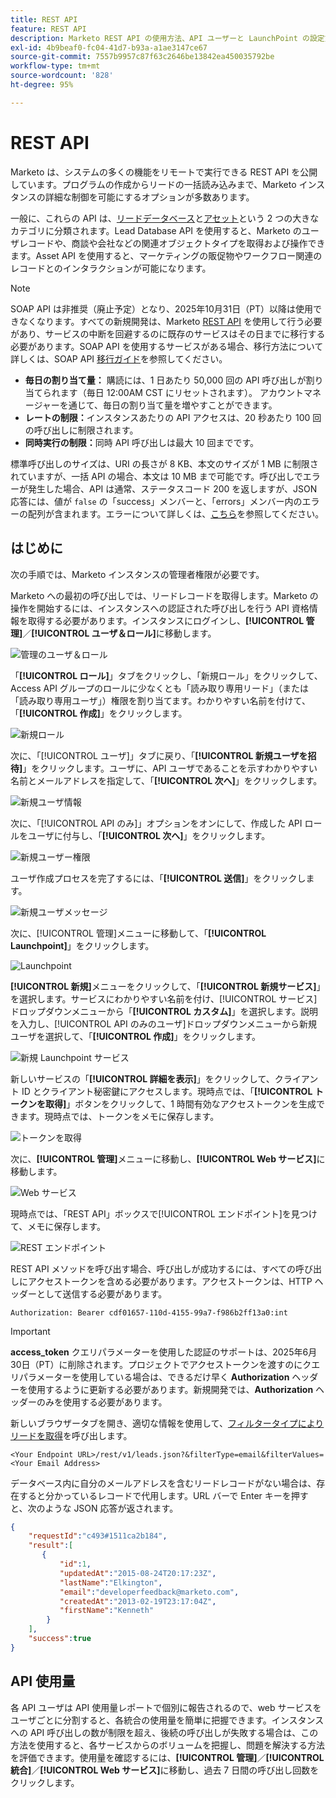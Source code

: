 ```yaml
---
title: REST API
feature: REST API
description: Marketo REST API の使用方法、API ユーザーと LaunchPoint の設定方法、割り当て量と制限の表示方法、Authorization ヘッダーによる認証方法およびリードの取得方法について説明します。
exl-id: 4b9beaf0-fc04-41d7-b93a-a1ae3147ce67
source-git-commit: 7557b9957c87f63c2646be13842ea450035792be
workflow-type: tm+mt
source-wordcount: '828'
ht-degree: 95%

---
```


# REST API

Marketo は、システムの多くの機能をリモートで実行できる REST API を公開しています。プログラムの作成からリードの一括読み込みまで、Marketo インスタンスの詳細な制御を可能にするオプションが多数あります。

一般に、これらの API は、[リードデータベース](https://developer.adobe.com/marketo-apis/api/mapi/)と[アセット](https://developer.adobe.com/marketo-apis/api/asset/)という 2 つの大きなカテゴリに分類されます。Lead Database API を使用すると、Marketo のユーザレコードや、商談や会社などの関連オブジェクトタイプを取得および操作できます。Asset API を使用すると、マーケティングの販促物やワークフロー関連のレコードとのインタラクションが可能になります。

>[!NOTE]
>SOAP API は非推奨（廃止予定）となり、2025年10月31日（PT）以降は使用できなくなります。すべての新規開発は、Marketo [REST API](./rest-api.md) を使用して行う必要があり、サービスの中断を回避するのに既存のサービスはその日までに移行する必要があります。SOAP API を使用するサービスがある場合、移行方法について詳しくは、SOAP API [移行ガイド](../soap-api/migration.md)を参照してください。
>

- **毎日の割り当て量：** 購読には、1 日あたり 50,000 回の API 呼び出しが割り当てられます（毎日 12:00AM CST にリセットされます）。 アカウントマネージャーを通じて、毎日の割り当て量を増やすことができます。
- **レートの制限：**&#x200B;インスタンスあたりの API アクセスは、20 秒あたり 100 回の呼び出しに制限されます。
- **同時実行の制限：**&#x200B;同時 API 呼び出しは最大 10 回までです。

標準呼び出しのサイズは、URI の長さが 8 KB、本文のサイズが 1 MB に制限されていますが、一括 API の場合、本文は 10 MB まで可能です。呼び出しでエラーが発生した場合、API は通常、ステータスコード 200 を返しますが、JSON 応答には、値が `false` の「success」メンバーと、「errors」メンバー内のエラーの配列が含まれます。エラーについて詳しくは、[こちら](error-codes.md)を参照してください。

## はじめに

次の手順では、Marketo インスタンスの管理者権限が必要です。

Marketo への最初の呼び出しでは、リードレコードを取得します。Marketo の操作を開始するには、インスタンスへの認証された呼び出しを行う API 資格情報を取得する必要があります。インスタンスにログインし、**[!UICONTROL 管理]**／**[!UICONTROL ユーザ＆ロール]**&#x200B;に移動します。

![管理のユーザ＆ロール](assets/admin-users-and-roles.png)

「**[!UICONTROL ロール]**」タブをクリックし、「新規ロール」をクリックして、Access API グループのロールに少なくとも「読み取り専用リード」（または「読み取り専用ユーザ」）権限を割り当てます。わかりやすい名前を付けて、「**[!UICONTROL 作成]**」をクリックします。

![新規ロール](assets/new-role.png)

次に、「[!UICONTROL ユーザ]」タブに戻り、「**[!UICONTROL 新規ユーザを招待]**」をクリックします。ユーザに、API ユーザであることを示すわかりやすい名前とメールアドレスを指定して、「**[!UICONTROL 次へ]**」をクリックします。

![新規ユーザ情報](assets/new-user-info.png)

次に、「[!UICONTROL API のみ]」オプションをオンにして、作成した API ロールをユーザに付与し、「**[!UICONTROL 次へ]**」をクリックします。

![新規ユーザー権限](assets/new-user-permissions.png)

ユーザ作成プロセスを完了するには、「**[!UICONTROL 送信]**」をクリックします。

![新規ユーザメッセージ](assets/new-user-message.png)

次に、[!UICONTROL 管理]メニューに移動して、「**[!UICONTROL Launchpoint]**」をクリックします。

![Launchpoint](assets/admin-launchpoint.png)

**[!UICONTROL 新規]**&#x200B;メニューをクリックして、「**[!UICONTROL 新規サービス]**」を選択します。サービスにわかりやすい名前を付け、[!UICONTROL サービス]ドロップダウンメニューから「**[!UICONTROL カスタム]**」を選択します。説明を入力し、[!UICONTROL API のみのユーザ]ドロップダウンメニューから新規ユーザを選択して、「**[!UICONTROL 作成]**」をクリックします。

![新規 Launchpoint サービス](assets/admin-launchpoint-new-service.png)

新しいサービスの「**[!UICONTROL 詳細を表示]**」をクリックして、クライアント ID とクライアント秘密鍵にアクセスします。現時点では、「**[!UICONTROL トークンを取得]**」ボタンをクリックして、1 時間有効なアクセストークンを生成できます。現時点では、トークンをメモに保存します。

![トークンを取得](assets/get-token.png)

次に、**[!UICONTROL 管理]**&#x200B;メニューに移動し、**[!UICONTROL Web サービス]**&#x200B;に移動します。

![Web サービス](assets/admin-web-services.png)

現時点では、「REST API」ボックスで[!UICONTROL エンドポイント]を見つけて、メモに保存します。

![REST エンドポイント](assets/admin-web-services-rest-endpoint-1.png)

REST API メソッドを呼び出す場合、呼び出しが成功するには、すべての呼び出しにアクセストークンを含める必要があります。アクセストークンは、HTTP ヘッダーとして送信する必要があります。

```
Authorization: Bearer cdf01657-110d-4155-99a7-f986b2ff13a0:int
```

>[!IMPORTANT]
>
>**access_token** クエリパラメーターを使用した認証のサポートは、2025年6月30日（PT）に削除されます。プロジェクトでアクセストークンを渡すのにクエリパラメーターを使用している場合は、できるだけ早く **Authorization** ヘッダーを使用するように更新する必要があります。新規開発では、**Authorization** ヘッダーのみを使用する必要があります。

新しいブラウザータブを開き、適切な情報を使用して、[フィルタータイプによりリードを取得](https://developer.adobe.com/marketo-apis/api/mapi/#tag/Leads/operation/getLeadsByFilterUsingGET)を呼び出します。

```
<Your Endpoint URL>/rest/v1/leads.json?&filterType=email&filterValues=<Your Email Address>
```

データベース内に自分のメールアドレスを含むリードレコードがない場合は、存在すると分かっているレコードで代用します。URL バーで Enter キーを押すと、次のような JSON 応答が返されます。

```json
{
    "requestId":"c493#1511ca2b184",
    "result":[
       {
           "id":1,
           "updatedAt":"2015-08-24T20:17:23Z",
           "lastName":"Elkington",
           "email":"developerfeedback@marketo.com",
           "createdAt":"2013-02-19T23:17:04Z",
           "firstName":"Kenneth"
        }
    ],
    "success":true
}
```

## API 使用量

各 API ユーザは API 使用量レポートで個別に報告されるので、web サービスをユーザごとに分割すると、各統合の使用量を簡単に把握できます。インスタンスへの API 呼び出しの数が制限を超え、後続の呼び出しが失敗する場合は、この方法を使用すると、各サービスからのボリュームを把握し、問題を解決する方法を評価できます。使用量を確認するには、**[!UICONTROL 管理]**／**[!UICONTROL 統合]**／**[!UICONTROL Web サービス]**&#x200B;に移動し、過去 7 日間の呼び出し回数をクリックします。
